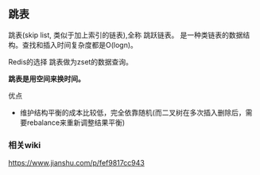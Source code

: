 ## 跳表
跳表(skip list, 类似于加上索引的链表),全称 跳跃链表。 是一种类链表的数据结构。查找和插入时间复杂度都是O(logn)。

Redis的选择 跳表做为zset的数据查询。

**跳表是用空间来换时间。**

优点
* 维护结构平衡的成本比较低，完全依靠随机(而二叉树在多次插入删除后，需要rebalance来重新调整结果平衡)

### 相关wiki
https://www.jianshu.com/p/fef9817cc943
